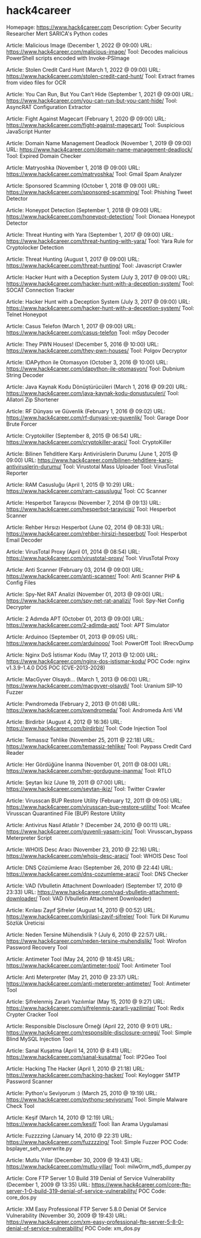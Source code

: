 # hack4career
Homepage: https://www.hack4career.com
Description: Cyber Security Researcher Mert SARICA's Python codes

Article: Malicious Image (December 1, 2022 @ 09:00)
URL: https://www.hack4career.com/malicious-image/
Tool: Decodes malicious PowerShell scripts encoded with Invoke-PSImage

Article: Stolen Credit Card Hunt (March 1, 2022 @ 09:00)
URL: https://www.hack4career.com/stolen-credit-card-hunt/
Tool: Extract frames from video files for OCR

Article: You Can Run, But You Can’t Hide (September 1, 2021 @ 09:00)
URL: https://www.hack4career.com/you-can-run-but-you-cant-hide/
Tool: AsyncRAT Configuration Extractor

Article: Fight Against Magecart (February 1, 2020 @ 09:00)
URL: https://www.hack4career.com/fight-against-magecart/
Tool: Suspicious JavaScript Hunter

Article: Domain Name Management Deadlock (November 1, 2019 @ 09:00)
URL: https://www.hack4career.com/domain-name-management-deadlock/
Tool: Expired Domain Checker

Article: Matryoshka (November 1, 2018 @ 09:00)
URL: https://www.hack4career.com/matryoshka/
Tool: Gmail Spam Analyzer

Article: Sponsored Scamming (October 1, 2018 @ 09:00)
URL: https://www.hack4career.com/sponsored-scamming/
Tool: Phishing Tweet Detector

Article: Honeypot Detection (September 1, 2018 @ 09:00)
URL: https://www.hack4career.com/honeypot-detection/
Tool: Dionaea Honeypot Detector

Article: Threat Hunting with Yara (September 1, 2017 @ 09:00)
URL: https://www.hack4career.com/threat-hunting-with-yara/
Tool: Yara Rule for Cryptolocker Detection

Article: Threat Hunting (August 1, 2017 @ 09:00)
URL: https://www.hack4career.com/threat-hunting/
Tool: Javascript Crawler

Article: Hacker Hunt with a Deception System (July 3, 2017 @ 09:00)
URL: https://www.hack4career.com/hacker-hunt-with-a-deception-system/
Tool: SOCAT Connection Tracker

Article: Hacker Hunt with a Deception System (July 3, 2017 @ 09:00)
URL: https://www.hack4career.com/hacker-hunt-with-a-deception-system/
Tool: Telnet Honeypot

Article: Casus Telefon (March 1, 2017 @ 09:00)
URL: https://www.hack4career.com/casus-telefon
Tool: mSpy Decoder

Article: They PWN Houses! (December 5, 2016 @ 10:00)
URL: https://www.hack4career.com/they-pwn-houses/
Tool: Polgov Decryptor

Article: IDAPython ile Otomasyon (October 3, 2016 @ 10:00)
URL: https://www.hack4career.com/idapython-ile-otomasyon/
Tool: Dubnium String Decoder

Article: Java Kaynak Kodu Dönüştürücüleri (March 1, 2016 @ 09:20)
URL: https://www.hack4career.com/java-kaynak-kodu-donustuculeri/
Tool: Allatori Zip Shortener

Article: RF Dünyası ve Güvenlik (February 1, 2016 @ 09:02)
URL: https://www.hack4career.com/rf-dunyasi-ve-guvenlik/
Tool: Garage Door Brute Forcer

Article: Cryptokiller (September 8, 2015 @ 06:54)
URL: https://www.hack4career.com/cryptokiller-araci/
Tool: CryptoKiller

Article: Bilinen Tehditlere Karşı Antivirüslerin Durumu (June 1, 2015 @ 09:00)
URL: https://www.hack4career.com/bilinen-tehditlere-karsi-antiviruslerin-durumu/
Tool: Virustotal Mass Uploader
Tool: VirusTotal Reporter

Article: RAM Casusluğu (April 1, 2015 @ 10:29)
URL: https://www.hack4career.com/ram-casuslugu/
Tool: CC Scanner

Article: Hesperbot Tarayıcısı (November 7, 2014 @ 09:13)
URL: https://www.hack4career.com/hesperbot-tarayicisi/
Tool: Hesperbot Scanner

Article: Rehber Hırsızı Hesperbot (June 02, 2014 @ 08:33)
URL: https://www.hack4career.com/rehber-hirsizi-hesperbot/
Tool: Hesperbot Email Decoder

Article: VirusTotal Proxy (April 01, 2014 @ 08:54)
URL: https://www.hack4career.com/virustotal-proxy/
Tool: VirusTotal Proxy

Article: Anti Scanner (February 03, 2014 @ 09:00)
URL: https://www.hack4career.com/anti-scanner/
Tool: Anti Scanner PHP & Config Files

Article: Spy-Net RAT Analizi (November 01, 2013 @ 09:00)
URL: https://www.hack4career.com/spy-net-rat-analizi/
Tool: Spy-Net Config Decrypter

Article: 2 Adımda APT (October 01, 2013 @ 09:00)
URL: https://www.hack4career.com/2-adimda-apt/
Tool: APT Simulator

Article: Arduinoo (September 01, 2013 @ 09:05)
URL: https://www.hack4career.com/arduinooo/
Tool: PowerOff
Tool: IRrecvDump

Article: Nginx DoS İstismar Kodu (May 17, 2013 @ 12:00)
URL: https://www.hack4career.com/nginx-dos-istismar-kodu/
POC Code: nginx v1.3.9-1.4.0 DOS POC (CVE-2013-2028)

Article: MacGyver Olsaydı... (March 1, 2013 @ 06:00)
URL: https://www.hack4career.com/macgyver-olsaydi/
Tool: Uranium SIP-10 Fuzzer

Article: Pwndromeda (February 2, 2013 @ 01:08)
URL: https://www.hack4career.com/pwndromeda/
Tool: Andromeda Anti VM

Article: Birdirbir (August 4, 2012 @ 16:36)
URL: https://www.hack4career.com/birdirbir/
Tool: Code Injection Tool

Article: Temassız Tehlike (November 25, 2011 @ 22:18)
URL: https://www.hack4career.com/temassiz-tehlike/
Tool: Paypass Credit Card Reader

Article: Her Gördüğüne İnanma (November 01, 2011 @ 08:00)
URL: https://www.hack4career.com/her-gordugune-inanma/
Tool: RTLO

Article: Şeytan İkiz (June 19, 2011 @ 07:00)
URL: https://www.hack4career.com/seytan-ikiz/
Tool: Twitter Crawler

Article: Virusscan BUP Restore Utility (February 12, 2011 @ 09:05)
URL: https://www.hack4career.com/virusscan-bup-restore-utility/
Tool: Mcafee Virusscan Quarantined File (BUP) Restore Utility

Article: Antivirus Nasıl Atlatılır ? (December 24, 2010 @ 00:11)
URL: https://www.hack4career.com/guvenli-yasam-icin/
Tool: Virusscan_bypass Meterpreter Script

Article: WHOIS Desc Aracı (November 23, 2010 @ 22:16)
URL: https://www.hack4career.com/whois-desc-araci/
Tool: WHOIS Desc Tool

Article: DNS Çözümleme Aracı (September 26, 2010 @ 22:44)
URL: https://www.hack4career.com/dns-cozumleme-araci/
Tool: DNS Checker

Article: VAD (Vbulletin Attachment Downloader) (September 17, 2010 @ 23:33)
URL: https://www.hack4career.com/vad-vbulletin-attachment-downloader/
Tool: VAD (Vbulletin Attachment Downloader)

Article: Kırılası Zayıf Şifreler (August 14, 2010 @ 00:52)
URL: https://www.hack4career.com/kirilasi-zayif-sifreler/
Tool: Türk Dil Kurumu Sözlük Üreticisi

Article: Neden Tersine Mühendislik ? (July 6, 2010 @ 22:57)
URL: https://www.hack4career.com/neden-tersine-muhendislik/
Tool: Wirofon Password Recovery Tool

Article: Antimeter Tool (May 24, 2010 @ 18:45)
URL: https://www.hack4career.com/antimeter-tool/
Tool: Antimeter Tool

Article: Anti Meterpreter (May 21, 2010 @ 23:37)
URL: https://www.hack4career.com/anti-meterpreter-antimeter/
Tool: Antimeter Tool

Article: Şifrelenmiş Zararlı Yazılımlar (May 15, 2010 @ 9:27)
URL: https://www.hack4career.com/sifrelenmis-zararli-yazilimlar/
Tool: Redix Crypter Cracker Tool

Article: Responsible Disclosure Örneği (April 22, 2010 @ 9:01)
URL: https://www.hack4career.com/responsible-disclosure-ornegi/
Tool: Simple Blind MySQL Injection Tool

Article: Sanal Kuşatma (April 14, 2010 @ 8:41)
URL: https://www.hack4career.com/sanal-kusatma/
Tool: IP2Geo Tool

Article: Hacking The Hacker (April 1, 2010 @ 21:18)
URL: https://www.hack4career.com/hacking-hacker/
Tool: Keylogger SMTP Password Scanner

Article: Python'u Seviyorum :) (March 25, 2010 @ 19:19)
URL: https://www.hack4career.com/pythonu-seviyorum/
Tool: Simple Malware Check Tool

Article: Keşif (March 14, 2010 @ 12:19)
URL: https://www.hack4career.com/kesif/
Tool: İlan Arama Uygulamasi

Article: Fuzzzzing (January 14, 2010 @ 22:31)
URL: https://www.hack4career.com/fuzzzzing/
Tool: Simple Fuzzer
POC Code: bsplayer_seh_overwrite.py

Article: Mutlu Yıllar (December 30, 2009 @ 19:43)
URL: https://www.hack4career.com/mutlu-yillar/
Tool: milw0rm_md5_dumper.py

Article: Core FTP Server 1.0 Build 319 Denial of Service Vulnerability (December 1, 2009 @ 13:35)
URL: https://www.hack4career.com/core-ftp-server-1-0-build-319-denial-of-service-vulnerability/
POC Code: core_dos.py

Article: XM Easy Professional FTP Server 5.8.0 Denial Of Service Vulnerability (November 30, 2009 @ 19:43)
URL: https://www.hack4career.com/xm-easy-professional-ftp-server-5-8-0-denial-of-service-vulnerability/
POC Code: xm_dos.py
